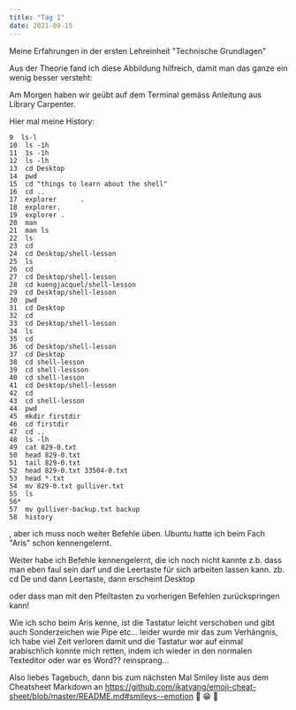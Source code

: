 ```yaml
---
title: "Tag 1"
date: 2021-09-15
---
```


Meine Erfahrungen in der ersten Lehreinheit "Technische Grundlagen"

Aus der Theorie fand ich diese Abbildung hilfreich, damit man das ganze ein wenig besser versteht:






Am Morgen haben wir geübt auf dem Terminal gemäss Anleitung aus Library Carpenter.

Hier mal meine History:

    9  ls-l    
	10  ls -1h   
	11  1s -1h    
	12  ls -lh    
	13  cd Desktop  
	14  pwd   
	15  cd "things to learn about the shell"
	16  cd ..
	17  explorer      .
	18  explorer.
	19  explorer .
	20  man
	21  man ls
	22  ls
	23  cd
	24  cd Desktop/shell-lesson
	25  ls
	26  cd
	27  cd Desktop/shell-lesson
	28  cd kuengjacquel/shell-lesson
	29  cd Desktop/shell-lesson
	30  pwd
	31  cd Desktop
	32  cd
	33  cd Desktop/shell-lesson
	34  ls
	35  cd
	36  cd Desktop/shell-lesson
	37  cd Desktop
	38  cd shell-lesson
	39  cd shell-lessson
	40  cd shell-lesson
	41  cd Desktop/shell-lesson
	42  cd
	43  cd shell-lesson
	44  pwd
	45  mkdir firstdir
	46  cd firstdir
	47  cd ..
	48  ls -lh
	49  cat 829-0.txt
	50  head 829-0.txt
	51  tail 829-0.txt
	52  head 829-0.txt 33504-0.txt
	53  head *.txt
	54  mv 829-0.txt gulliver.txt
	55  ls
	56* 
	57  mv gulliver-backup.txt backup
	58  history




, aber ich muss noch weiter Befehle üben.
Ubuntu hatte ich beim Fach "Aris" schon kennengelernt.





Weiter habe ich Befehle kennengelernt, die ich noch nicht kannte z.b. dass man eben faul sein darf und die Leertaste für sich arbeiten lassen kann.
zb. cd De und dann Leertaste, dann erscheint Desktop

oder dass man mit den Pfeiltasten zu vorherigen Befehlen zurückspringen kann!


Wie ich scho beim Aris kenne, ist die Tastatur leicht verschoben und gibt auch Sonderzeichen wie Pipe  etc... leider wurde mir das zum Verhängnis, ich habe viel Zeit verloren damit und die Tastatur war auf einmal arabisch!ich konnte mich retten, indem ich wieder in den normalen Texteditor oder war es Word??  reinsprang...

Also liebes Tagebuch, dann bis zum nächsten Mal
Smiley liste aus dem Cheatsheet Markdown an https://github.com/ikatyang/emoji-cheat-sheet/blob/master/README.md#smileys--emotion
:woozy_face:
:grin:
:hatching_chick:

